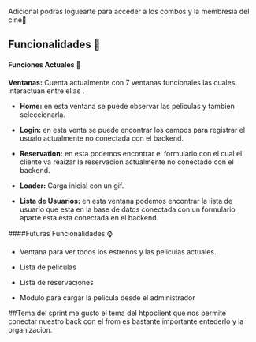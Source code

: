 
Adicional podras loguearte para acceder a los combos y la membresia del cine🥤

## Funcionalidades 🥁

#### Funciones Actuales 🎥


**Ventanas:**
Cuenta actualmente con 7 ventanas funcionales las cuales interactuan entre ellas .
- **Home:** en esta ventana se puede observar las peliculas y  tambien seleccionarla.
- **Login:** en esta venta se puede encontrar los campos para registrar el usuaio actualmente no conectada con el backend.

- **Reservation:** en esta podemos encontrar el formulario con el cual el cliente va reaizar la reservacion actualmente no conectado con el backend.

- **Loader:** Carga inicial con un gif.

- **Lista de Usuarios:** en esta ventana podemos encontrar la lista de usuario que esta en la base de datos conectada con un formulario aparte esta esta conectada en el backend.

####Futuras Funcionalidades ⌚️

- Ventana para ver todos los estrenos y las peliculas actuales.

- Lista de peliculas 

- Lista de reservaciones

- Modulo para cargar la pelicula desde el administrador

##Tema
del sprint me gusto el tema del htppclient que nos permite conectar nuestro back con el from es bastante importante entederlo y la organizacion.